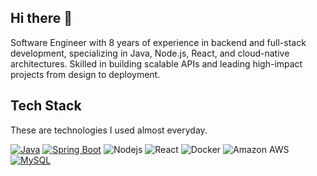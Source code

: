 
## Hi there 👋
Software Engineer with 8 years of experience in backend and full-stack development, specializing in Java, Node.js, React, and cloud-native architectures.
Skilled in building scalable APIs and leading high-impact projects from design to deployment. 

## Tech Stack
These are technologies I used almost everyday.

[![Java](https://img.shields.io/badge/Java-%23ED8B00.svg?logo=openjdk&logoColor=white)](#)
[![Spring Boot](https://img.shields.io/badge/Spring%20Boot-6DB33F?logo=springboot&logoColor=fff)](#)
![Nodejs](https://img.shields.io/badge/Node.js-43853D?logo=node.js&logoColor=white)
![React](https://img.shields.io/badge/React-20232A?logo=react&logoColor=61DAFB)
![Docker](https://img.shields.io/badge/-Docker-2496ED?logo=docker&logoColor=white)
![Amazon AWS](https://img.shields.io/badge/Amazon%20AWS-232F3E?logo=amazon-aws)
[![MySQL](https://img.shields.io/badge/MySQL-4479A1?logo=mysql&logoColor=fff)](#)
